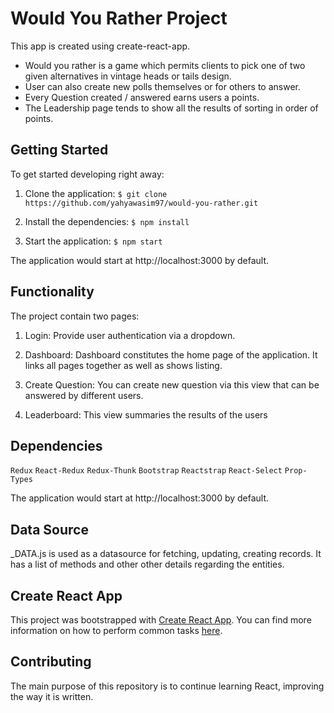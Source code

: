 # Would You Rather Project

This app is created using create-react-app.

- Would you rather is a game which permits clients to pick one of two given alternatives in vintage heads or tails design.
- User can also create new polls themselves or for others to answer.
- Every Question created / answered earns users a points.
- The Leadership page tends to show all the results of sorting in order of points.

## Getting Started

To get started developing right away:

1. Clone the application:
`$ git clone https://github.com/yahyawasim97/would-you-rather.git`

2. Install the dependencies:
`$ npm install`

3. Start the application:
`$ npm start`

The application would start at http://localhost:3000 by default.

## Functionality

The project contain two pages:

1. Login: 
    Provide user authentication via a dropdown.
    
2. Dashboard:
    Dashboard constitutes the home page of the application. It links all pages together as well as shows listing.

3. Create Question:
    You can create new question via this view that can be answered by different users.

4. Leaderboard:
    This view summaries the results of the users

## Dependencies

`Redux`
`React-Redux`
`Redux-Thunk`
`Bootstrap`
`Reactstrap`
`React-Select`
`Prop-Types`

The application would start at http://localhost:3000 by default.


## Data Source

_DATA.js is used as a datasource for fetching, updating, creating records. It has a list of methods and other other details regarding the entities.


## Create React App

This project was bootstrapped with [Create React App](https://github.com/facebookincubator/create-react-app). You can find more information on how to perform common tasks [here](https://github.com/facebookincubator/create-react-app/blob/master/packages/react-scripts/template/README.md).

## Contributing
The main purpose of this repository is to continue learning React, improving the way it is written.

